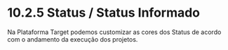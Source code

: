 # 10.2.5 Status / Status Informado

Na Plataforma Target podemos customizar as cores dos Status de acordo com o andamento da execução dos projetos.

